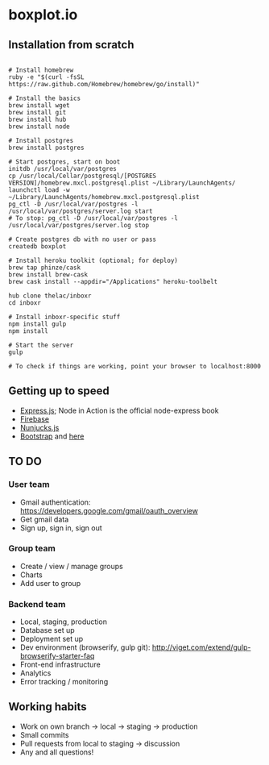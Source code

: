 boxplot.io
======

## Installation from scratch
```

# Install homebrew
ruby -e "$(curl -fsSL https://raw.github.com/Homebrew/homebrew/go/install)"

# Install the basics
brew install wget
brew install git
brew install hub
brew install node

# Install postgres
brew install postgres

# Start postgres, start on boot
initdb /usr/local/var/postgres
cp /usr/local/Cellar/postgresql/[POSTGRES VERSION]/homebrew.mxcl.postgresql.plist ~/Library/LaunchAgents/
launchctl load -w ~/Library/LaunchAgents/homebrew.mxcl.postgresql.plist
pg_ctl -D /usr/local/var/postgres -l /usr/local/var/postgres/server.log start
# To stop: pg_ctl -D /usr/local/var/postgres -l /usr/local/var/postgres/server.log stop

# Create postgres db with no user or pass
createdb boxplot

# Install heroku toolkit (optional; for deploy)
brew tap phinze/cask
brew install brew-cask
brew cask install --appdir="/Applications" heroku-toolbelt

hub clone thelac/inboxr
cd inboxr

# Install inboxr-specific stuff
npm install gulp
npm install

# Start the server
gulp

# To check if things are working, point your browser to localhost:8000
```

## Getting up to speed
- [Express.js](http://expressjs.com/guide.html); Node in Action is the official node-express book
- [Firebase](https://www.firebase.com/docs/)
- [Nunjucks.js](http://mozilla.github.io/nunjucks/templating)
- [Bootstrap](http://www.sitepoint.com/twitter-bootstrap-tutorial-handling-complex-designs/) and [here](http://getbootstrap.com/css/)

## TO DO

### User team
- Gmail authentication: https://developers.google.com/gmail/oauth_overview
- Get gmail data
- Sign up, sign in, sign out

### Group team
- Create / view / manage groups
- Charts
- Add user to group

### Backend team
- Local, staging, production
- Database set up
- Deployment set up
- Dev environment (browserify, gulp git): http://viget.com/extend/gulp-browserify-starter-faq
- Front-end infrastructure
- Analytics
- Error tracking / monitoring

## Working habits
- Work on own branch -> local -> staging -> production
- Small commits
- Pull requests from local to staging -> discussion
- Any and all questions!
